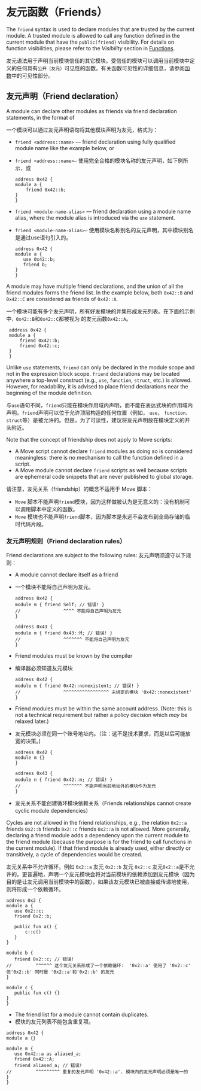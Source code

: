 
# 友元函数（Friends）

The `friend` syntax is used to declare modules that are trusted by the current module.
A trusted module is allowed to call any function defined in the current module that have the `public(friend)` visibility.
For details on function visibilities, please refer to the *Visibility* section in [Functions](./functions.md).

友元语法用于声明当前模块信任的其它模块。受信任的模块可以调用当前模块中定义的任何具有`公开（友元）`可见性的函数。有关函数可见性的详细信息，请参阅[函数](./functions.md)中的可见性部分。

## 友元声明（Friend declaration）
A module can declare other modules as friends via friend declaration statements, in the format of

一个模块可以通过友元声明语句将其他模块声明为友元，格式为：

- `friend <address::name>` — friend declaration using fully qualified module name like the example below, or
-	`friend <address::name>—` 使用完全合格的模块名称的友元声明，如下例所示，或

    ```
    address 0x42 {
    module a {
        friend 0x42::b;
    }
    }
    ```

- `friend <module-name-alias>` — friend declaration using a module name alias, where the module alias is introduced via the `use` statement.
- `friend <module-name-alias>—` 使用模块名称别名的友元声明，其中模块别名是通过use语句引入的。

   ```move
  address 0x42 {
  module a {
      use 0x42::b;
      friend b;
  }
  }
  ```

A module may have multiple friend declarations, and the union of all the friend modules forms the friend list.
In the example below, both `0x42::B` and `0x42::C` are considered as friends of `0x42::A`.

一个模块可能有多个友元声明，所有好友模块的并集形成友元列表。在下面的示例中`，0x42::B`和`0x42::C`都被视为 的友元函数`0x42::A`。

   ```move
    address 0x42 {
    module a {
        friend 0x42::b;
        friend 0x42::c;
    }
    }
  ```

Unlike `use` statements, `friend` can only be declared in the module scope and not in the expression block scope.
`friend` declarations may be located anywhere a top-level construct (e.g., `use`, `function`, `struct`, etc.) is allowed.
However, for readability, it is advised to place friend declarations near the beginning of the module definition.

与`use`语句不同，`friend`只能在模块作用域内声明，而不能在表达式块的作用域内声明。`friend`声明可以位于允许顶层构造的任何位置（例如， `use`， `function，struct`等）是被允许的。但是，为了可读性，建议将友元声明放在模块定义的开头附近。

Note that the concept of friendship does not apply to Move scripts:
- A Move script cannot declare `friend` modules as doing so is considered meaningless: there is no mechanism to call the function defined in a script.
- A Move module cannot declare `friend` scripts as well because scripts are ephemeral code snippets that are never published to global storage.

请注意，友元关系（friendship）的概念不适用于 Move 脚本：
-	`Move` 脚本不能声明`friend`模块，因为这样做被认为是无意义的：没有机制可以调用脚本中定义的函数。
-	`Move` 模块也不能声明`friend`脚本，因为脚本是永远不会发布到全局存储的临时代码片段。

### 友元声明规则（Friend declaration rules）
Friend declarations are subject to the following rules:
友元声明须遵守以下规则：

- A module cannot declare itself as a friend
- 一个模块不能将自己声明为友元。

   ```move=
  address 0x42 {
  module m { friend Self; // 错误! }
  //                ^^^^ 不能将自己声明为友元
  }

  address 0x43 {
  module m { friend 0x43::M; // 错误! }
  //                ^^^^^^^ 不能将自己声明为友元
  }
  ```

- Friend modules must be known by the compiler
- 编译器必须知道友元模块

   ```move=
  address 0x42 {
  module m { friend 0x42::nonexistent; // 错误! }
  //                ^^^^^^^^^^^^^^^^^ 未绑定的模块 '0x42::nonexistent'
  }
  ```
 
 - Friend modules must be within the same account address. (Note: this is not a technical requirement but rather a policy decision which *may* be relaxed later.)

 -	友元模块必须在同一个账号地址内。（注：这不是技术要求，而是以后可能放宽的决策。)

    ```move
    address 0x42 {
    module m {}
    }
  
    address 0x43 {
    module n { friend 0x42::m; // 错误! }
    //                ^^^^^^^ 不能声明当前地址外的模块作为友元
    }
    ```
    
-	友元关系不能创建循环模块依赖关系（Friends relationships cannot create cyclic module dependencies）

Cycles are not allowed in the friend relationships, e.g., the relation `0x2::a` friends `0x2::b` friends `0x2::c` friends `0x2::a` is not allowed.
More generally, declaring a friend module adds a dependency upon the current module to the friend module (because the purpose is for the friend to call functions in the current module).
If that friend module is already used, either directly or transitively, a cycle of dependencies would be created.

友元关系中不允许循环，例如 `0x2::a` 友元 `0x2::b` 友元 `0x2::c` 友元`0x2::a`是不允许的。更普遍地，声明一个友元模块会将对当前模块的依赖添加到友元模块（因为目的是让友元调用当前模块中的函数）。如果该友元模块已被直接或传递地使用，则将形成一个依赖循环。

   ```move
  address 0x2 {
  module a {
      use 0x2::c;
      friend 0x2::b;

      public fun a() {
          c::c()
      }
  }

  module b {
      friend 0x2::c; // 错误!
  //         ^^^^^^ 这个友元关系形成了一个依赖循环:  '0x2::a' 使用了 '0x2::c' 但'0x2::b' 同时是 '0x2::a'和'0x2::b' 的友元
  }

  module c {
      public fun c() {}
  }
  }
```

- The friend list for a module cannot contain duplicates.
-	模块的友元列表不能包含重复项。

   ```move=
  address 0x42 {
  module a {}

  module m {
      use 0x42::a as aliased_a;
      friend 0x42::A;
      friend aliased_a; // 错误!
  //         ^^^^^^^^^ 重复的友元声明 '0x42::a'. 模块内的友元声明必须是唯一的
  }
  }
  ```

